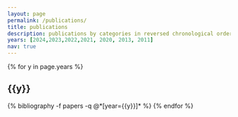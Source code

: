 ```yaml
---
layout: page
permalink: /publications/
title: publications
description: publications by categories in reversed chronological order. generated by jekyll-scholar.
years: [2024,2023,2022,2021, 2020, 2013, 2011]
nav: true
---
```


<div class="publications">

{% for y in page.years %}
  <h2 class="year">{{y}}</h2>
  {% bibliography -f papers -q @*[year={{y}}]* %}
{% endfor %}

</div>
